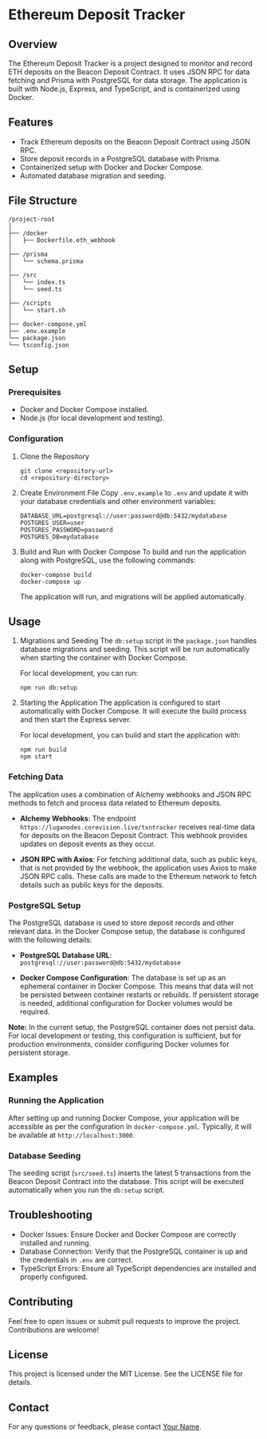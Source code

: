 # Ethereum Deposit Tracker

## Overview

The Ethereum Deposit Tracker is a project designed to monitor and record ETH deposits on the Beacon Deposit Contract. It uses JSON RPC for data fetching and Prisma with PostgreSQL for data storage. The application is built with Node.js, Express, and TypeScript, and is containerized using Docker.

## Features

- Track Ethereum deposits on the Beacon Deposit Contract using JSON RPC.
- Store deposit records in a PostgreSQL database with Prisma.
- Containerized setup with Docker and Docker Compose.
- Automated database migration and seeding.

## File Structure

```
/project-root
│
├── /docker
│   ├── Dockerfile.eth_webhook
│
├── /prisma
│   └── schema.prisma
│
├── /src
│   └── index.ts
│   └── seed.ts
│
├── /scripts
│   └── start.sh
│
├── docker-compose.yml
├── .env.example
└── package.json
└── tsconfig.json
```

## Setup

### Prerequisites

- Docker and Docker Compose installed.
- Node.js (for local development and testing).

### Configuration

1. Clone the Repository
   ```
   git clone <repository-url>
   cd <repository-directory>
   ```

2. Create Environment File
   Copy `.env.example` to `.env` and update it with your database credentials and other environment variables:
   
   ```
   DATABASE_URL=postgresql://user:password@db:5432/mydatabase
   POSTGRES_USER=user
   POSTGRES_PASSWORD=password
   POSTGRES_DB=mydatabase
   ```

3. Build and Run with Docker Compose
   To build and run the application along with PostgreSQL, use the following commands:
   ```
   docker-compose build
   docker-compose up
   ```
   The application will run, and migrations will be applied automatically.

## Usage

1. Migrations and Seeding
   The `db:setup` script in the `package.json` handles database migrations and seeding. This script will be run automatically when starting the container with Docker Compose.

   For local development, you can run:
   ```
   npm run db:setup
   ```

2. Starting the Application
   The application is configured to start automatically with Docker Compose. It will execute the build process and then start the Express server.

   For local development, you can build and start the application with:
   ```
   npm run build
   npm start
   ```

### Fetching Data

The application uses a combination of Alchemy webhooks and JSON RPC methods to fetch and process data related to Ethereum deposits.

- **Alchemy Webhooks**: The endpoint `https://luganodes.corevision.live/txntracker` receives real-time data for deposits on the Beacon Deposit Contract. This webhook provides updates on deposit events as they occur.

- **JSON RPC with Axios**: For fetching additional data, such as public keys, that is not provided by the webhook, the application uses Axios to make JSON RPC calls. These calls are made to the Ethereum network to fetch details such as public keys for the deposits.

### PostgreSQL Setup

The PostgreSQL database is used to store deposit records and other relevant data. In the Docker Compose setup, the database is configured with the following details:

- **PostgreSQL Database URL**: `postgresql://user:password@db:5432/mydatabase`

- **Docker Compose Configuration**: The database is set up as an ephemeral container in Docker Compose. This means that data will not be persisted between container restarts or rebuilds. If persistent storage is needed, additional configuration for Docker volumes would be required.

**Note:** In the current setup, the PostgreSQL container does not persist data. For local development or testing, this configuration is sufficient, but for production environments, consider configuring Docker volumes for persistent storage.

## Examples

### Running the Application

After setting up and running Docker Compose, your application will be accessible as per the configuration in `docker-compose.yml`. Typically, it will be available at `http://localhost:3000`.

### Database Seeding

The seeding script (`src/seed.ts`) inserts the latest 5 transactions from the Beacon Deposit Contract into the database. This script will be executed automatically when you run the `db:setup` script.

## Troubleshooting

- Docker Issues: Ensure Docker and Docker Compose are correctly installed and running.
- Database Connection: Verify that the PostgreSQL container is up and the credentials in `.env` are correct.
- TypeScript Errors: Ensure all TypeScript dependencies are installed and properly configured.

## Contributing

Feel free to open issues or submit pull requests to improve the project. Contributions are welcome!

## License

This project is licensed under the MIT License. See the LICENSE file for details.

## Contact

For any questions or feedback, please contact [Your Name](mailto:your.email@example.com).
